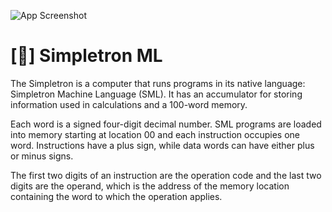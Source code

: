 
![App Screenshot](https://media.discordapp.net/attachments/815753127537410102/1103338145765924864/Captura_de_tela_2023-05-03_121046.png?width=825&height=429)


# [🤖] Simpletron ML

The Simpletron is a computer that runs programs in its native language: Simpletron Machine Language (SML). It has an accumulator for storing information used in calculations and a 100-word memory. 

Each word is a signed four-digit decimal number. SML programs are loaded into memory starting at location 00 and each instruction occupies one word. Instructions have a plus sign, while data words can have either plus or minus signs. 

The first two digits of an instruction are the operation code and the last two digits are the operand, which is the address of the memory location containing the word to which the operation applies.

